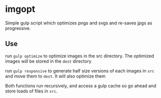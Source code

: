 # imgopt
Simple gulp script which optimizes pngs and svgs and re-saves jpgs as progressive.

## Use

run `gulp optimize` to optimize images in the src directory. The optimized images will be stored in the `dest` directory

run `gulp responsive` to generate half size versions of each images in `src` and move them to `dest`. It will also optimize them

Both functions run recursively, and access a gulp cache so go ahead and store loads of files in `src`.
